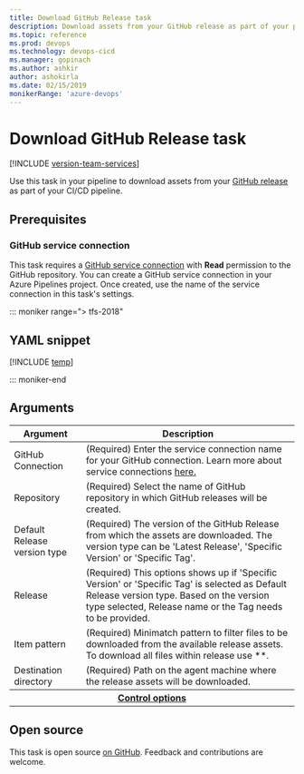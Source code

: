 ```yaml
---
title: Download GitHub Release task
description: Download assets from your GitHub release as part of your pipeline
ms.topic: reference
ms.prod: devops
ms.technology: devops-cicd
ms.manager: gopinach
ms.author: ashkir
author: ashokirla
ms.date: 02/15/2019
monikerRange: 'azure-devops'
---
```


# Download GitHub Release task

[!INCLUDE [version-team-services](../../_shared/version-team-services.md)]

Use this task in your pipeline to download assets from your [GitHub release](https://help.github.com/categories/releases/) as part of your CI/CD pipeline.

## Prerequisites

### GitHub service connection
This task requires a [GitHub service connection](../../library/service-endpoints.md#sep-github) with **Read** permission to the GitHub repository. You can create a GitHub service connection in your Azure Pipelines project. Once created, use the name of the service connection in this task's settings.

::: moniker range="> tfs-2018"

## YAML snippet

[!INCLUDE [temp](../_shared/yaml/DownloadGitHubReleaseV0.md)]

::: moniker-end

## Arguments

<table><thead><tr><th>Argument</th><th>Description</th></tr></thead>
<tr><td>GitHub Connection</td><td>(Required) Enter the service connection name for your GitHub connection. Learn more about service connections <a href="https://aka.ms/AA3am5s" data-raw-source="[here.](https://aka.ms/AA3am5s)">here.</a></td></tr>
<tr><td>Repository</td><td>(Required) Select the name of GitHub repository in which GitHub releases will be created.</td></tr>
<tr><td>Default Release version type</td><td>(Required) The version of the GitHub Release from which the assets are downloaded. The version type can be &#39;Latest Release&#39;, &#39;Specific Version&#39; or &#39;Specific Tag&#39;.</td></tr>
<tr><td>Release</td><td>(Required) This options shows up if &#39;Specific Version&#39; or &#39;Specific Tag&#39; is selected as Default Release version type. Based on the version type selected, Release name or the Tag needs to be provided.</td></tr>
<tr><td>Item pattern</td><td>(Required) Minimatch pattern to filter files to be downloaded from the available release assets. To download all files within release use **.</td></tr>
<tr><td>Destination directory</td><td>(Required) Path on the agent machine where the release assets will be downloaded.</td></tr>


<tr>
<th style="text-align: center" colspan="2"><a href="~/pipelines/process/tasks.md#controloptions" data-raw-source="[Control options](../../process/tasks.md#controloptions)">Control options</a></th>
</tr>

</table>

## Open source

This task is open source [on GitHub](https://github.com/Microsoft/azure-pipelines-tasks). Feedback and contributions are welcome.

<!-- BEGINSECTION class="md-qanda" -->

<!-- ENDSECTION -->
